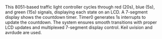 This 8051-based traffic light controller cycles through red (20s), blue (5s), and green (15s) signals, displaying each state on an LCD. A 7-segment display shows the countdown timer. Timer0 generates 1s interrupts to update the countdown. The system ensures smooth transitions with proper LCD updates and multiplexed 7-segment display control. Keil uvision and avrdude are used.
